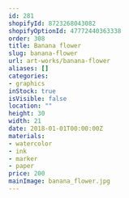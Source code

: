 ```yaml
---
id: 281
shopifyId: 8723268043082
shopifyOptionId: 47772440363338
order: 308
title: Banana flower
slug: banana-flower
url: art-works/banana-flower
aliases: []
categories:
- graphics
inStock: true
isVisible: false
location: ""
height: 30
width: 21
date: 2018-01-01T00:00:00Z
materials:
- watercolor
- ink
- marker
- paper
price: 200
mainImage: banana_flower.jpg
---
```

